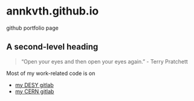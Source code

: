 # annkvth.github.io
github portfolio page

## A second-level heading

> “Open your eyes and then open your eyes again.” - Terry Pratchett

Most of my work-related code is on
 - [my DESY gitlab](https://gitlab.desy.de/annika.vauth)
 - [my CERN gitlab](https://gitlab.cern.ch/avauth)
   

